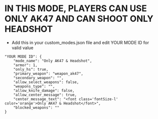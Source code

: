 <h1>IN THIS MODE, PLAYERS CAN USE ONLY AK47 AND CAN SHOOT ONLY HEADSHOT</h1>

- Add this in your custom_modes.json file and edit YOUR MODE ID for valid value
```
"YOUR MODE ID": {
    "mode_name": "Only AK47 & Headshot",
    "armor": 1,
    "only_hs": true,
    "primary_weapon": "weapon_ak47",
    "secondary_weapon": "",
    "allow_select_weapons": false,
    "weapons_type": "",
    "allow_knife_damage": false,
    "allow_center_message": true,
    "center_message_text": "<font class='fontSize-l' color='orange'>Only AK47 & Headshot</font>",
    "blocked_weapons": ""
}
```
